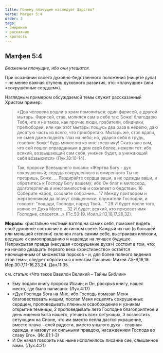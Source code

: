 ```yaml
---
title: Почему плачущие наследуют Царство?
verse: Матфея 5:4
order: 3
tags: 
- смирение
- раскаяние
- кротость
---
```


## Матфея 5:4

*Блаженны плачущие, ибо они утешатся.*

При осознании своего духовно-бедственного положения (нищете духа) – не менее важная ступень духовного развития, это: «плачущие» (или «сокрушённые сердцем»).  

Наглядным примером обсуждаемой темы служит рассказанный Христом пример: 

>«Два человека вошли в храм помолиться: один фарисей, а другой мытарь.  Фарисей, став, молился сам в себе так: Боже! благодарю Тебя, что я не таков, как прочие люди, грабители, обидчики, прелюбодеи, или как этот мытарь: пощусь два раза в неделю, даю десятую часть из всего, что приобретаю.  Мытарь же, стоя вдали, не смел даже поднять глаз на небо; но, ударяя себя в грудь, говорил: Боже! будь милостив ко мне грешнику!  Сказываю вам, что сей пошел оправданным в дом свой более, нежели тот: ибо всякий, возвышающий сам себя, унижен будет, а унижающий себя возвысится» (Лук.18:10-14). 

>Так, пророки Всевышнего писали: «Жертва Богу - дух сокрушенный; сердца сокрушенного и смиренного Ты не презришь, Боже. … Раздирайте сердца ваши, а не одежды ваши, и обратитесь к Господу Богу вашему; ибо Он благ и милосерд, долготерпелив и многомилостив и сожалеет о бедствии. 16 Соберите народ, созовите собрание... 17 Между притвором и жертвенником да плачут священники, служители Господни, и говорят: "пощади, Господи, народ Твой… " 28 И будет после того, излию от Духа Моего… 32 И будет: всякий, кто призовет имя Господне, спасется…»  (Пс.50:19. Иоил.2:13,16,17,28,32). 

**Мораль:** кристально честный взгляд на самих себя, поможет видеть своё духовное состояние в истинном свете.  Каждый из нас (в большей или меньшей степени) склонен лгать самим себе, выстраивая иллюзии, ведущие  к самооправданию и надежде на лучшее будущее. Неприкрытая правда (несущая «сокрушение духа») состоит в том, что: на начало двадцать первого века «христианство» остаётся неочищенным от множества пороков  - и, для более полного видения этой темы, следует обратиться к местам Писания: Михей.7:5-9,18,19. Иер.30:7,11-16,23,24. Дан.11:35. 

см. статья: «Что такое Вавилон Великий – Тайны Библии»

- Ему подали книгу пророка Исаии; и Он, раскрыв книгу, нашел место, где было написано: (Лук.4:17)
- «Дух Господа Бога на Мне, ибо Господь помазал Меня благовествовать нищим, послал Меня исцелять сокрушенных сердцем, проповедывать пленным освобождение и узникам открытие темницы, 2 проповедывать лето Господне благоприятное и день мщения Бога нашего, утешить всех сетующих, 3 возвестить сетующим на Сионе, что им вместо пепла дастся украшение, вместо плача - елей радости, вместо унылого духа - славная одежда, и назовут их сильными правдою, насаждением Господа во славу Его». (Ис.61:1-3)
- И Он начал говорить им: ныне исполнилось писание сие, слышанное вами. (Лук.4:21)